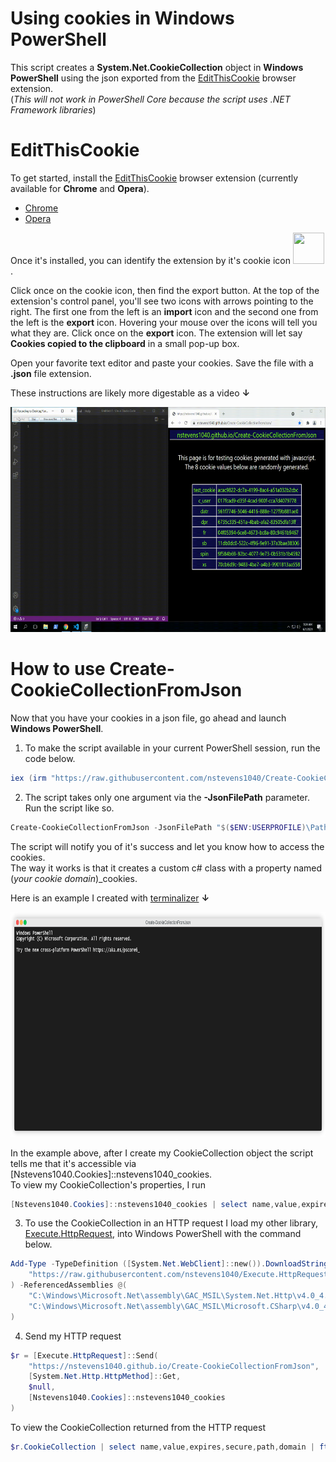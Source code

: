 # Using cookies in Windows PowerShell  
This script creates a **System.Net.CookieCollection** object in **Windows PowerShell** using the json exported from the [EditThisCookie](https://www.editthiscookie.com) browser extension.  
(*This will not work in PowerShell Core because the script uses .NET Framework libraries*)  

# EditThisCookie
To get started, install the [EditThisCookie](https://www.editthiscookie.com) browser extension (currently available for **Chrome** and **Opera**).  
   - [Chrome](https://chrome.google.com/webstore/detail/editthiscookie/fngmhnnpilhplaeedifhccceomclgfbg)
   - [Opera](https://addons.opera.com/en/extensions/details/edit-this-cookie)  

Once it's installed, you can identify the extension by it's cookie icon <img height=50 width=50 src="https://cdn.editthiscookie.com/images/cookie_v1.png">.  

Click once on the cookie icon, then find the export button. At the top of the extension's control panel, you'll see two icons with arrows pointing to the right. The first one from the left is an **import** icon and the second one from the left is the **export** icon. Hovering your mouse over the icons will tell you what they are. Click once on the **export** icon. The extension will let say **Cookies copied to the clipboard** in a small pop-up box.  

Open your favorite text editor and paste your cookies. Save the file with a **.json** file extension.  

These instructions are likely more digestable as a video **&darr;**  
  
<img height=360 width=640 src="https://raw.githubusercontent.com/nstevens1040/Create-CookieCollectionFromJson/main/.gitignore/1.gif"/>  

# How to use Create-CookieCollectionFromJson  

Now that you have your cookies in a json file, go ahead and launch **Windows PowerShell**.  
1. To make the script available in your current PowerShell session, run the code below.  
```ps1
iex (irm "https://raw.githubusercontent.com/nstevens1040/Create-CookieCollectionFromJson/main/Create-CookieCollectionFromJson.ps1")
```  
2. The script takes only one argument via the **-JsonFilePath** parameter.  
Run the script like so.  
```ps1
Create-CookieCollectionFromJson -JsonFilePath "$($ENV:USERPROFILE)\Path\To\JsonFile.json"
```  
The script will notify you of it's success and let you know how to access the cookies.  
The way it works is that it creates a custom c# class with a property named (*your cookie domain*)_cookies.  

Here is an example I created with [terminalizer](https://terminalizer.com) **&darr;**  

<img height=360 width=640 src="https://raw.githubusercontent.com/nstevens1040/Create-CookieCollectionFromJson/main/.gitignore/render1622658112677.gif"/>  
  
In the example above, after I create my CookieCollection object the script tells me that it's accessible via [Nstevens1040.Cookies]::nstevens1040_cookies.  
To view my CookieCollection's properties, I run  
```ps1
[Nstevens1040.Cookies]::nstevens1040_cookies | select name,value,expires,secure,path,domain | ft -AutoSize
```  
3. To use the CookieCollection in an HTTP request I load my other library, [Execute.HttpRequest](https://github.com/nstevens1040/Execute.HttpRequest), into Windows PowerShell with the command below.  
```ps1
Add-Type -TypeDefinition ([System.Net.WebClient]::new()).DownloadString(
    "https://raw.githubusercontent.com/nstevens1040/Execute.HttpRequest/master/Execute.HttpRequest/Execute.HttpRequest.cs"
) -ReferencedAssemblies @(
    "C:\Windows\Microsoft.Net\assembly\GAC_MSIL\System.Net.Http\v4.0_4.0.0.0__b03f5f7f11d50a3a\System.Net.Http.dll",
    "C:\Windows\Microsoft.Net\assembly\GAC_MSIL\Microsoft.CSharp\v4.0_4.0.0.0__b03f5f7f11d50a3a\Microsoft.CSharp.dll"
)
```  
 4. Send my HTTP request  
```ps1
$r = [Execute.HttpRequest]::Send(
    "https://nstevens1040.github.io/Create-CookieCollectionFromJson",
    [System.Net.Http.HttpMethod]::Get,
    $null,
    [Nstevens1040.Cookies]::nstevens1040_cookies
)
```
To view the CookieCollection returned from the HTTP request  
```ps1
$r.CookieCollection | select name,value,expires,secure,path,domain | ft -AutoSize
```  
  

